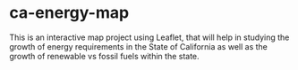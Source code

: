 # ca-energy-map
 
This is an interactive map project using Leaflet, that will help in studying the growth of energy requirements in the State of California as well as the growth
of renewable vs fossil fuels within the state.
